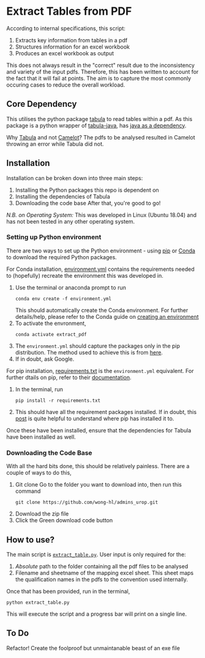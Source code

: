 <h1> Extract Tables from PDF </h1>
According to internal specifications, this script:

1. Extracts key information from tables in a pdf
2. Structures information for an excel workbook
3. Produces an excel workbook as output

This does not always result in the "correct" result due to the inconsistency and variety of the input pdfs.
Therefore, this has been written to account for the fact that it will fail at points. The aim is to capture the
most commonly occuring cases to reduce the overall workload.

<h2> Core Dependency </h2>

This utilises the python package [tabula](https://tabula-py.readthedocs.io/en/latest/tabula.html) to read tables within
a pdf. As this package is a python wrapper of [tabula-java](https://github.com/tabulapdf/tabula-java), has [java as a dependency](https://pypi.org/project/tabula-py/).

Why [Tabula](https://tabula.technology/) and not [Camelot](https://camelot-py.readthedocs.io/en/master/index.html)? The pdfs to be analysed resulted in Camelot throwing an error while Tabula did not. 

<h2> Installation </h2>

Installation can be broken down into three main steps:
  1. Installing the Python packages this repo is dependent on
  2. Installing the dependencies of Tabula
  3. Downloading the code base
After that, you're good to go!

*N.B. on Operating System:* This was developed in Linux (Ubuntu 18.04) and has not been tested in any other operating system.

<h3> Setting up Python environment </h3>

There are two ways to set up the Python environment - using [pip](https://pypi.org/project/pip/) or [Conda](https://github.com/conda/conda) to download the required Python packages. 

For Conda installation, [environment.yml](environment.yml) contains the requirements needed to (hopefully) recreate the environment this was developed in.
  1. Use the terminal or anaconda prompt to run 
       ```
       conda env create -f environment.yml
       ```
     This should automatically create the Conda environment. For further details/help, please refer to the Conda guide on [creating an environment](https://docs.conda.io/projects/conda/en/latest/user-guide/tasks/manage-environments.html#creating-an-environment-from-an-environment-yml-file)
  2. To activate the envronment, 
       ```
       conda activate extract_pdf
       ```
  3. The `environment.yml` should capture the packages only in the pip distribution. The method used to achieve this is from [here](https://stackoverflow.com/questions/35245401/combining-conda-environment-yml-with-pip-requirements-txt). 
  4. If in doubt, ask Google. 

For pip installation, [requirements.txt](requirements.txt) is the `environment.yml` equivalent. For further dtails on pip, refer to their [documentation](https://pip.pypa.io/en/stable/getting-started/).
  1. In the terminal, run 
       ```
       pip install -r requirements.txt
       ```
  2. This should have all the requirement packages installed. If in doubt, this [post](https://stackoverflow.com/questions/29980798/where-does-pip-install-its-packages) is quite helpful to understand where pip has installed it to.

Once these have been installed, ensure that the dependencies for Tabula have been installed as well. 

<h3> Downloading the Code Base </h3>

With all the hard bits done, this should be relatively painless. There are a couple of ways to do this,
  1. Git clone
      Go to the folder you want to download into, then run this command 
      ```
      git clone https://github.com/wong-hl/admins_urop.git
      ```
  2. Download the zip file
  3. Click the Green download code button 

<h2> How to use? </h2>

The main script is [`extract_table.py`](extract_table.py). User input is only required for the:
  1. _Absolute_ path to the folder containing all the pdf files to be analysed
  2. Filename and sheetname of the mapping excel sheet. This sheet maps the qualification names in the pdfs to the convention used internally.

Once that has been provided, run in the terminal, 
  ```
  python extract_table.py
  ```
This will execute the script and a progress bar will print on a single line. 

<h2> To Do </h2>

Refactor!
Create the foolproof but unmaintanable beast of an exe file 
